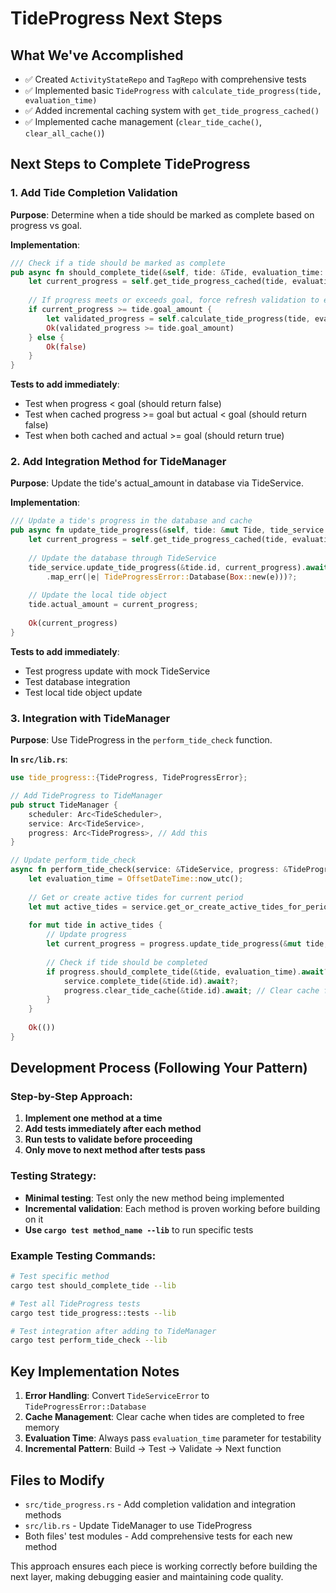 # TideProgress Next Steps

## What We've Accomplished
- ✅ Created `ActivityStateRepo` and `TagRepo` with comprehensive tests
- ✅ Implemented basic `TideProgress` with `calculate_tide_progress(tide, evaluation_time)`
- ✅ Added incremental caching system with `get_tide_progress_cached()`
- ✅ Implemented cache management (`clear_tide_cache()`, `clear_all_cache()`)

## Next Steps to Complete TideProgress

### 1. Add Tide Completion Validation
**Purpose**: Determine when a tide should be marked as complete based on progress vs goal.

**Implementation**:
```rust
/// Check if a tide should be marked as complete
pub async fn should_complete_tide(&self, tide: &Tide, evaluation_time: OffsetDateTime) -> Result<bool> {
    let current_progress = self.get_tide_progress_cached(tide, evaluation_time).await?;
    
    // If progress meets or exceeds goal, force refresh validation to ensure accuracy
    if current_progress >= tide.goal_amount {
        let validated_progress = self.calculate_tide_progress(tide, evaluation_time).await?;
        Ok(validated_progress >= tide.goal_amount)
    } else {
        Ok(false)
    }
}
```

**Tests to add immediately**:
- Test when progress < goal (should return false)
- Test when cached progress >= goal but actual < goal (should return false)
- Test when both cached and actual >= goal (should return true)

### 2. Add Integration Method for TideManager
**Purpose**: Update the tide's actual_amount in database via TideService.

**Implementation**:
```rust
/// Update a tide's progress in the database and cache
pub async fn update_tide_progress(&self, tide: &mut Tide, tide_service: &TideService, evaluation_time: OffsetDateTime) -> Result<f64> {
    let current_progress = self.get_tide_progress_cached(tide, evaluation_time).await?;
    
    // Update the database through TideService
    tide_service.update_tide_progress(&tide.id, current_progress).await
        .map_err(|e| TideProgressError::Database(Box::new(e)))?;
    
    // Update the local tide object
    tide.actual_amount = current_progress;
    
    Ok(current_progress)
}
```

**Tests to add immediately**:
- Test progress update with mock TideService
- Test database integration
- Test local tide object update

### 3. Integration with TideManager
**Purpose**: Use TideProgress in the `perform_tide_check` function.

**In `src/lib.rs`**:
```rust
use tide_progress::{TideProgress, TideProgressError};

// Add TideProgress to TideManager
pub struct TideManager {
    scheduler: Arc<TideScheduler>,
    service: Arc<TideService>,
    progress: Arc<TideProgress>, // Add this
}

// Update perform_tide_check
async fn perform_tide_check(service: &TideService, progress: &TideProgress) -> Result<()> {
    let evaluation_time = OffsetDateTime::now_utc();
    
    // Get or create active tides for current period
    let mut active_tides = service.get_or_create_active_tides_for_period(evaluation_time).await?;
    
    for mut tide in active_tides {
        // Update progress
        let current_progress = progress.update_tide_progress(&mut tide, service, evaluation_time).await?;
        
        // Check if tide should be completed
        if progress.should_complete_tide(&tide, evaluation_time).await? {
            service.complete_tide(&tide.id).await?;
            progress.clear_tide_cache(&tide.id).await; // Clear cache for completed tide
        }
    }
    
    Ok(())
}
```

## Development Process (Following Your Pattern)

### Step-by-Step Approach:
1. **Implement one method at a time**
2. **Add tests immediately after each method**
3. **Run tests to validate before proceeding**
4. **Only move to next method after tests pass**

### Testing Strategy:
- **Minimal testing**: Test only the new method being implemented
- **Incremental validation**: Each method is proven working before building on it
- **Use `cargo test method_name --lib`** to run specific tests

### Example Testing Commands:
```bash
# Test specific method
cargo test should_complete_tide --lib

# Test all TideProgress tests
cargo test tide_progress::tests --lib

# Test integration after adding to TideManager
cargo test perform_tide_check --lib
```

## Key Implementation Notes

1. **Error Handling**: Convert `TideServiceError` to `TideProgressError::Database`
2. **Cache Management**: Clear cache when tides are completed to free memory
3. **Evaluation Time**: Always pass `evaluation_time` parameter for testability
4. **Incremental Pattern**: Build → Test → Validate → Next function

## Files to Modify
- `src/tide_progress.rs` - Add completion validation and integration methods
- `src/lib.rs` - Update TideManager to use TideProgress
- Both files' test modules - Add comprehensive tests for each new method

This approach ensures each piece is working correctly before building the next layer, making debugging easier and maintaining code quality.